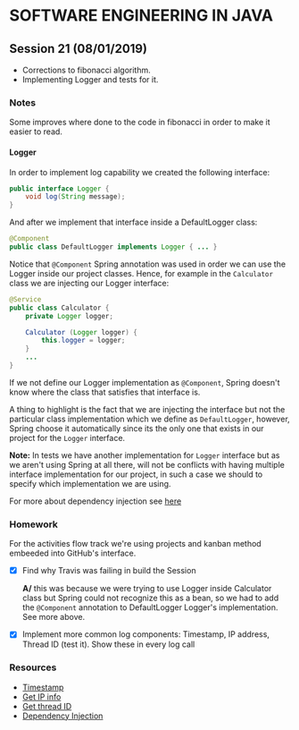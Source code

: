 # SOFTWARE ENGINEERING IN JAVA

## Session 21 (08/01/2019)

- Corrections to fibonacci algorithm.
- Implementing Logger and tests for it.

### Notes

Some improves where done to the code in fibonacci in order to make it easier to read.

#### Logger

In order to implement log capability we created the following interface:

```java
public interface Logger {
    void log(String message);
}
```

And after we implement that interface inside a DefaultLogger class:
```java
@Component
public class DefaultLogger implements Logger { ... }
```

Notice that `@Component` Spring annotation was used in order we can use the Logger inside our project classes. Hence, for example in the `Calculator` class we are injecting our Logger interface:

```java
@Service
public class Calculator {
    private Logger logger;

    Calculator (Logger logger) {
        this.logger = logger;
    }
    ...
}
```

If we not define our Logger implementation as `@Component`, Spring doesn't know where the class that satisfies that interface is.

A thing to highlight is the fact that we are injecting the interface but not the particular class implementation which we define as `DefaultLogger`, however, Spring choose it automatically since its the only one that exists in our project for the `Logger` interface.

**Note:** In tests we have another implementation for `Logger` interface but as we aren't using Spring at all there, will not be conflicts with having multiple interface implementation for our project, in such a case we should to specify which implementation we are using.

For more about dependency injection see [here][4]

### Homework

For the activities flow track we're using projects and kanban method embeeded into GitHub's interface.

- [x] Find why Travis was failing in build the Session

  **A/** this was because we were trying to use Logger inside Calculator class but Spring could not recognize this as a bean, so we had to add the `@Component` annotation to DefaultLogger Logger's implementation. See more above.

- [x] Implement more common log components: Timestamp, IP address, Thread ID (test it). Show these in every log call


### Resources

- [Timestamp][1]
- [Get IP info][2]
- [Get thread ID][3]
- [Dependency Injection][4]

[1]: https://www.mkyong.com/java/how-to-get-current-timestamps-in-java/
[2]: https://crunchify.com/how-to-get-server-ip-address-and-hostname-in-java/
[3]: https://stackoverflow.com/questions/3294293/how-to-get-thread-id-from-a-thread-pool
[4]: https://kinbiko.gitbook.io/learning-se/dependency-injection

